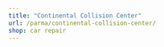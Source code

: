 ```yaml
---
title: "Continental Collision Center"
url: /parma/continental-collision-center/
shop: car repair
---
```

